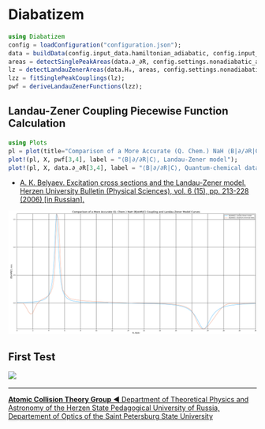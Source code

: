 # Diabatizem

```Julia
using Diabatizem
config = loadConfiguration("configuration.json");
data = buildData(config.input_data.hamiltonian_adiabatic, config.input_data.coupling_∂_∂R_adiabatic, config.settings.interpolation);
areas = detectSinglePeakAreas(data.∂_∂R, config.settings.nonadiabatic_areas, 40.0);
lz = detectLandauZenerAreas(data.Hₐ, areas, config.settings.nonadiabatic_areas, 40.0);
lzz = fitSinglePeakCouplings(lz);
pwf = deriveLandauZenerFunctions(lzz);
```

## Landau-Zener Coupling Piecewise Function Calculation
```Julia
using Plots
pl = plot(title="Comparison of a More Accurate (Q. Chem.) NaH ⟨B|∂/∂R|C⟩ Coupling and Landau-Zener Model Curves", xscale = :identity, xlims=(0, 30), xticks=0:1:30, xlabel = "R, Bohr", ylabel = "⟨B|∂/∂R|C⟩, a.u.", size=(1440, 900));
plot!(pl, X, pwf[3,4], label = "⟨B|∂/∂R|C⟩, Landau-Zener model");
plot!(pl, X, data.∂_∂R[3,4], label = "⟨B|∂/∂R|C⟩, Quantum-chemical data")
```

* [A. K. Belyaev. Excitation cross sections and the Landau-Zener model. Herzen University Bulletin (Physical Sciences), vol. 6 (15), pp. 213-228 (2006) [in Russian].](http://cyberleninka.ru/article/n/sechenie-vozbuzhdeniya-i-model-landau-zinera)

![Comparison of a More Accurate (Q. Chem.) NaH ⟨B|∂/∂R|C⟩ Coupling and Landau-Zener Model Curves](doc/ddrBC_NaH_comparison.png?raw=true "Comparison of a More Accurate (Q. Chem.) NaH ⟨B|∂/∂R|C⟩ Coupling and Landau-Zener Model Curves")

## First Test
![](doc/Uᴰ_NaH_V1_V2_V3_V4_pure_Landau_Zener.png?raw=true)

---
[**Atomic Collision Theory Group** ◀ Department of Theoretical Physics and Astronomy of the Herzen State Pedagogical University of Russia, Departement of Optics of the Saint Petersburg State University](http://quasimol.herzen.spb.ru/who-we-are/research-staff)

